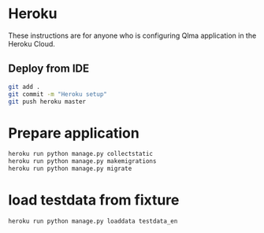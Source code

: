 
# Heroku

These instructions are for anyone who is configuring Qlma application in the Heroku Cloud.

## Deploy from IDE
```bash
git add .
git commit -m "Heroku setup"
git push heroku master
```

# Prepare application
```bash
heroku run python manage.py collectstatic
heroku run python manage.py makemigrations
heroku run python manage.py migrate
```

# load testdata from fixture
```bash
heroku run python manage.py loaddata testdata_en
```